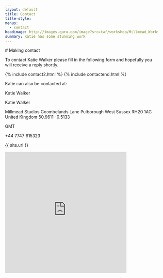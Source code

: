 ```yaml
---
layout: default
title: Contact
title-style: 
menus:
  - contact
headimage: http://images.quru.com/image?src=kwf/workshop/Millmead_Workshop_Katie_Walker_Furniture_S_FL_orig.jpg
summary: Katie has some stunning work
---
```


<div class="post contact" markdown="1">
# Making contact

To contact Katie Walker please fill in the following form and hopefully you will receive a reply shortly.

<div id="contact_form">
{% include contact2.html %}
  <input name="Type" value="Contact" type="hidden">
{% include contactend.html %}
</div>

Katie can also be contacted at:

<div id="contact-card-map">

<div class="h-card vcard">
<p class="p-name fn hidden">Katie Walker</p>
  <p class="name">
  <span class="p-given-name given-name">Katie</span> 
  <span class="p-family-name family-name">Walker</span>
  </p>
  <p class="p-adr h-adr adr">
  <span class="p-street-address street-address">Millmead Studios</span>
  <span class="p-extended-address">Coombelands Lane</span>
  <span class="p-locality locality">Pulborough</span>
  <span class="p-region region">West Sussex</span>
  <span class="p-postal-code postal-code">RH20 1AG</span>
  <span class="p-country-name country-name">United Kingdom</span>
  <data class="p-latitude">50.9611</data>
  <data class="p-longuitude">-0.5133</data>
  </p>
  <data class="p-tz" value="-0000">GMT</data>
  <p class="p-tel tel">+44 7747 615323</p>
<p class="u-url url">{{ site.url }}</p>
<!-- <a class="u-email email" href="mailto:info@kwf.biz">info@kwf.biz</a>
 --></div>

<div id="map">
<iframe
  width="400"
  height="400"
  frameborder="0" style="border:0"
src="https://www.google.co.uk/maps/embed/v1/place?key=AIzaSyBd9ss5jZBJbxjqtqdup1C6d4euTR_1TFw &q=Millmead+Coombelands+Lane+Pulborough+RH20%201AG&attribution_source={{ site.url }}{{ page.url }}&attribution_web_url={{ site.url }}">
</iframe>
</div>

</div>

</div>
